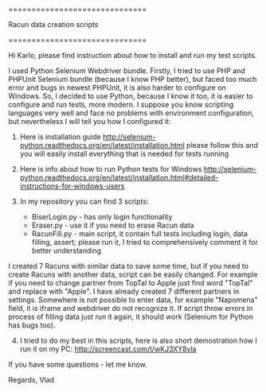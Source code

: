 ==============================

Racun data creation scripts

==============================

Hi Karlo, please find instruction about how to install and run my test scripts.

I used Python  Selenium Webdriver bundle. Firstly, I tried to use PHP and PHPUnit  Selenium bundle (because I know PHP better), but faced too much error and bugs in newest PHPUnit, it is also harder to configure on Windows. So, I decided to use Python, because I know it too, it is easier to configure and run tests, more modern. I suppose you know scripting languages very well and face no problems with environment configuration, but nevertheless I will tell you how I configured it:

1) Here is installation guide http://selenium-python.readthedocs.org/en/latest/installation.html please follow this and you will easily install everything that is needed for tests running

2) Here is info about how to run Python tests for Windows http://selenium-python.readthedocs.org/en/latest/installation.html#detailed-instructions-for-windows-users

3) In my repository you can find 3 scripts:

   - BiserLogin.py - has only login functionality
   - Eraser.py     - use it if you need to erase Racun data
   - RacunFill.py  - main script, it contain full tests including login, data filling, assert; please run it, I tried to comprehensively comment it for better understanding

I created 7 Racuns with similar data to save some time, but if you need to create Racuns with another data, script can be easily changed. For example if you need to change partner from TopTal to Apple just find word "TopTal" and replace with "Apple". I have already created 7 different partners in settings. Somewhere is not possible to enter data, for example "Napomena" field, it is iframe and webdriver do not recognize it. If script throw errors in process of filling data just run it again, it should work (Selenium for Python has bugs too).

4) I tried to do my best in this scripts, here is also short demostration how I run it on my PC: http://screencast.com/t/wKJ3XY8vla

If you have some questions - let me know.

Regards,
Vlad